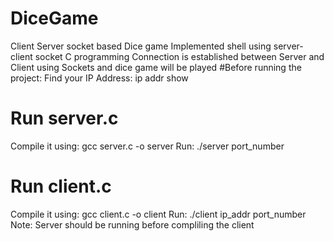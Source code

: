 # DiceGame
Client Server socket based Dice game
Implemented shell using server-client socket C programming
Connection is established between Server and Client using Sockets and dice game will be played
#Before running the project:
Find your IP Address: ip addr show
# Run server.c
Compile it using: gcc server.c -o server
Run: ./server port_number
# Run client.c
Compile it using: gcc client.c -o client
Run: ./client ip_addr port_number
Note: Server should be running before compliling the client
